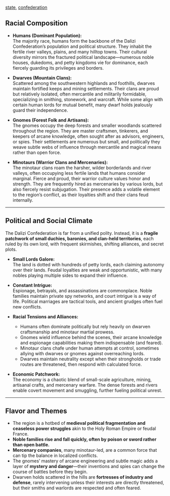 [state](tags/state), [confederation](tags/confederation)

## Racial Composition

- **Humans (Dominant Population):**  
  The majority race, humans form the backbone of the Dalizi Confederation’s population and political structure. They inhabit the fertile river valleys, plains, and many hilltop towns. Their cultural diversity mirrors the fractured political landscape—numerous noble houses, dukedoms, and petty kingdoms vie for dominance, each fiercely guarding its privileges and borders.

- **Dwarves (Mountain Clans):**  
  Scattered among the southwestern highlands and foothills, dwarves maintain fortified keeps and mining settlements. Their clans are proud but relatively isolated, often mercantile and militarily formidable, specializing in smithing, stonework, and warcraft. While some align with certain human lords for mutual benefit, many dwarf holds jealously guard their independence.

- **Gnomes (Forest Folk and Artisans):**  
  The gnomes occupy the deep forests and smaller woodlands scattered throughout the region. They are master craftsmen, tinkerers, and keepers of arcane knowledge, often sought after as advisors, engineers, or spies. Their settlements are numerous but small, and politically they weave subtle webs of influence through mercantile and magical means rather than open force.

- **Minotaurs (Warrior Clans and Mercenaries):**  
  The minotaur clans roam the harsher, wilder borderlands and river valleys, often occupying less fertile lands that humans consider marginal. Fierce and proud, their warrior culture values honor and strength. They are frequently hired as mercenaries by various lords, but also fiercely resist subjugation. Their presence adds a volatile element to the region’s conflict, as their loyalties shift and their clans feud internally.

---

## Political and Social Climate

The Dalizi Confederation is far from a unified polity. Instead, it is a **fragile patchwork of small duchies, baronies, and clan-held territories**, each ruled by its own lord, with frequent skirmishes, shifting alliances, and secret plots.

- **Small Lords Galore:**  
  The land is dotted with hundreds of petty lords, each claiming autonomy over their lands. Feudal loyalties are weak and opportunistic, with many nobles playing multiple sides to expand their influence.

- **Constant Intrigue:**  
  Espionage, betrayals, and assassinations are commonplace. Noble families maintain private spy networks, and court intrigue is a way of life. Political marriages are tactical tools, and ancient grudges often fuel new conflicts.

- **Racial Tensions and Alliances:**  
  - Humans often dominate politically but rely heavily on dwarven craftsmanship and minotaur martial prowess.  
  - Gnomes wield influence behind the scenes, their arcane knowledge and espionage capabilities making them indispensable (and feared).  
  - Minotaur clans chafe under human attempts at control, sometimes allying with dwarves or gnomes against overreaching lords.  
  - Dwarves maintain neutrality except when their strongholds or trade routes are threatened, then respond with calculated force.

- **Economic Patchwork:**  
  The economy is a chaotic blend of small-scale agriculture, mining, artisanal crafts, and mercenary warfare. The dense forests and rivers enable covert movement and smuggling, further fueling political unrest.

---

## Flavor and Themes

- The region is a hotbed of **medieval political fragmentation and ceaseless power struggles** akin to the Holy Roman Empire or feudal France.  
- **Noble families rise and fall quickly, often by poison or sword rather than open battle.**  
- **Mercenary companies**, many minotaur-led, are a common force that can tip the balance in localized conflicts.  
- The gnomes’ mastery of arcane engineering and subtle magic adds a layer of **mystery and danger**—their inventions and spies can change the course of battles before they begin.  
- Dwarven holds scattered in the hills are **fortresses of industry and defense**, rarely intervening unless their interests are directly threatened, but their smiths and warlords are respected and often feared.